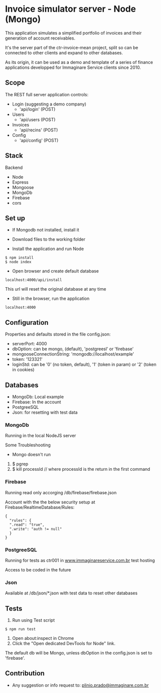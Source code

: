 # Invoice simulator server - Node (Mongo)

This application simulates a simplified portfolio of invoices and their generation of account receivables.

It's the server part of the ctr-invoice-mean project, split so can be connected to other clients and expand to other databases.

As its origin, it can be used as a demo and template of a series of finance applications developped for Immaginare Service clients since 2010.

## Scope

The REST full server application controls:

* Login (suggesting a demo company)
  * 'api/login' (POST)
* Users
  * 'api/users (POST)
* Invoices
  * 'api/recins' (POST)
* Config
  * 'api/config' (POST)
## Stack

Backend

* Node
* Express
* Mongoose
* MongoDb
* Firebase
* cors

## Set up

* If Mongodb not installed, install it

* Download files to the working folder

* Install the application and run Node
```shell
$ npm install
$ node index
```

* Open browser and create default database
```shell
localhost:4000/api/install
```
This url will reset the original database at any time

* Still in the browser, run the application
```shell
localhost:4000
```

## Configuration

Properties and defaults stored in the file config.json:
* serverPort: 4000
* dbOption: can be mongo, (default), 'postgreesl' or 'firebase'
* mongooseConnectionString: 'mongodb://localhost/example'
* token: '123321'
* loginStd: can be '0' (no token, default), '1' (token in param) or '2' (token in cookies)

## Databases

* MongoDb: Local example
* Firebase: In the account
* PostgreeSQL
* Json: for resetting with test data

### MongoDb

Running in the local NodeJS server

Some Troubleshooting 
* Mongo doesn't run
1. $ pgrep 
1. $ kill processId // where processId is the return in the first command

### Firebase

Running read only accorging /db/firebase/firebase.json

Account with the the below security setup at Firebase/RealtimeDatabase/Rules:
```
{
  "rules": {
  ".read": "true",
  ".write": "auth != null"
  }
}
```

### PostgreeSQL

Running for tests as ctr001 in www.immaginareservice.com.br test hosting

Access to be coded in the future

### Json

Available at /db/json/*.json with test data to reset other databases

## Tests

1. Run using Test script
```shell
$ npm run test
```
1. Open about:inspect in Chrome
1. Click the "Open dedicated DevTools for Node" link.

The default db will be Mongo, unless dbOption in the config.json is set to 'firebase'.


## Contribution ##

* Any suggestion or info request to:
   plinio.prado@immaginare.com.br